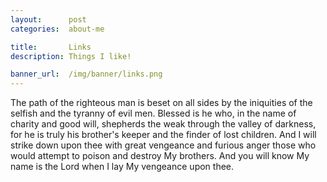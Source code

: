 ```yaml
---
layout:      post
categories:  about-me

title:       Links
description: Things I like!

banner_url:  /img/banner/links.png
---
```


The path of the righteous man is beset on all sides by the iniquities of
the selfish and the tyranny of evil men. Blessed is he who, in the name of
charity and good will, shepherds the weak through the valley of darkness,
for he is truly his brother's keeper and the finder of lost children. And I
will strike down upon thee with great vengeance and furious anger those who
would attempt to poison and destroy My brothers. And you will know My name
is the Lord when I lay My vengeance upon thee.
